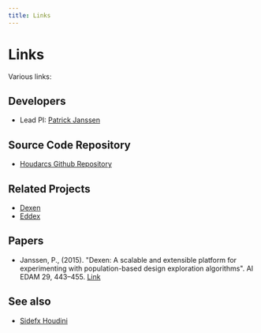 ```yaml
---
title: Links
---
```


# Links

Various links:

## Developers

- Lead PI: [Patrick Janssen](http://patrick.janssen.name)

## Source Code Repository

- [Houdarcs Github Repository](https://github.com/phtj/houdarcs)

## Related Projects

- [Dexen](http://design-automation.net/dexen)
- [Eddex](http://design-automation.net/eddex)

## Papers

- Janssen, P., (2015). "Dexen: A scalable and extensible platform for experimenting with population-based design exploration algorithms". AI EDAM 29, 443–455. [Link](https://www.cambridge.org/core/journals/ai-edam/article/dexen-a-scalable-and-extensible-platform-for-experimenting-with-population-based-design-exploration-algorithms/B7AD943B220CB73A2C2538996B0280C0)

## See also

- [Sidefx Houdini](http://sidefx.com/)
